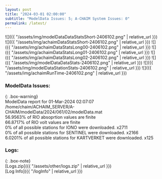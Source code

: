 ```yaml
---
layout: post
title: "2024-03-01 02:00:00"
subtitle: "ModelData Issues: 5; A-CHAIM System Issues: 0"
permalink: /latest/
---
```


![]({{ "/assets/img/modelDataDataStatsShort-2406102.png" | relative_url }})
![]({{ "/assets/img/achaimDataStatsShort-2406102.png" | relative_url }})
![]({{ "/assets/img/achaimDataStatsLong00-2406102.png" | relative_url }})
![]({{ "/assets/img/achaimDataStatsLong01-2406102.png" | relative_url }})
![]({{ "/assets/img/achaimDataStatsLong02-2406102.png" | relative_url }})
![]({{ "/assets/img/modelDataDataStats-2406102.png" | relative_url }})
![]({{ "/assets/img/modelDataStationStats-2406102.png" | relative_url }})
![]({{ "/assets/img/achaimRunTime-2406102.png" | relative_url }})


### ModelData Issues:  
  
{: .box-warning}  
 ModelData report for 01-Mar-2024 02:07:07   
 /home/chaim/ACHAIM_SERVER/A-CHAIM/modelData/2024/061/02/modelData.mat   
 56.9563% of RIO absoprtion values are finite   
 66.8717% of RIO volt values are finite   
 0% of all possible stations for IONO were downloaded. x2711   
 0% of all possible stations for SENTINEL were downloaded. x2166   
 6.0201% of all possible stations for KARTVERKET were downloaded. x125   
  


### Logs:  
  
{: .box-note}  
[Logs.zip]({{ "/assets/other/logs.zip" | relative_url }})  
[Log Info]({{ "/logInfo" | relative_url }})  
